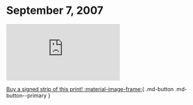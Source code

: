 # September 7, 2007

![](https://www.achewood.com/comic.php?date=09072007)

[Buy a signed strip of this print! :material-image-frame:](https://achewood-holiday-pop-up.myshopify.com/products/strip#09072007){ .md-button .md-button--primary }
